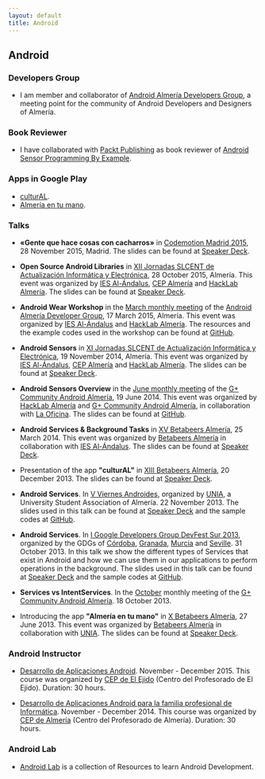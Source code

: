 ```yaml
---
layout: default
title: Android
---
```


## Android

### Developers Group
* I am member and collaborator of [Android Almería Developers Group](https://plus.google.com/u/0/communities/105420979515011141876), a meeting point for the community of Android Developers and Designers of Almería.

### Book Reviewer
* I have collaborated with [Packt Publishing](https://www.packtpub.com) as book reviewer of [Android Sensor Programming By Example](https://www.packtpub.com/application-development/android-sensor-programming-example).

### Apps in Google Play
  - [culturAL](https://play.google.com/store/apps/details?id=org.josejuansanchez.agendaculturaldealmeria).
  - [Almería en tu mano](https://play.google.com/store/apps/details?id=es.almeriaentumano.android).

### Talks
  * **«Gente que hace cosas con cacharros»** in [Codemotion Madrid 2015](http://2015.codemotion.es/agenda.html#5699289732874240/43004009), 28 November 2015, Madrid. The slides can be found at [Speaker Deck](https://github.com/josejuansanchez/codemotion-2015).  

  * **Open Source Android Libraries** in [XII Jornadas SLCENT de Actualización Informática y Electrónica](http://hacklabalmeria.net/actividades/2015/10/28/xii-jornadas-slcent.html), 28 October 2015, Almería. This event was organized by [IES Al-Ándalus](http://www.iesalandalus.org), [CEP Almería](http://www.cepalmeria.org) and [HackLab Almería](http://hacklabalmeria.net). The slides can be found at [Speaker Deck](https://speakerdeck.com/josejuansanchez/open-source-android-libraries).  

  * **Android Wear Workshop** in the [March monthly meeting](https://plus.google.com/u/0/events/ck6ofq23ktvmeu5hiuch561rq94?authkey=CLznvYq-uOD8tQE) of the [Android Almería Developer Group](https://plus.google.com/u/0/communities/105420979515011141876), 17 March 2015, Almería. This event was organized by [IES Al-Ándalus](http://www.iesalandalus.org) and [HackLab Almería](http://hacklabalmeria.net). The resources and the example codes used in the workshop can be found at [GitHub](https://github.com/josejuansanchez/android-wear-workshop). 

  * **Android Sensors** in [XI Jornadas SLCENT de Actualización Informática y Electrónica](http://hacklabalmeria.net/evento/20141119/), 19 November 2014, Almería. This event was organized by [IES Al-Ándalus](http://www.iesalandalus.org), [CEP Almería](http://www.cepalmeria.org) and [HackLab Almería](http://hacklabalmeria.net). The slides can be found at [Speaker Deck](https://speakerdeck.com/josejuansanchez/android-sensors). 

  * **Android Sensors Overview** in the [June monthly meeting](https://plus.google.com/u/0/events/c413kli326rdrf6ufgro4jecjm8) of the [G+ Community Android Almería](https://plus.google.com/u/0/communities/105420979515011141876), 19 June 2014. This event was organized by [HackLab Almería](http://hacklabalmeria.net) and [G+ Community Android Almería](https://plus.google.com/u/0/communities/105420979515011141876), in collaboration with [La Oficina](http://laoficinacultural.org). The slides can be found at [GitHub](http://josejuansanchez.org/android-sensors-overview/).

  * **Android Services & Background Tasks** in [XV Betabeers Almería](http://betabeers.com/event/xv-betabeers-almeria-1691/), 25 March 2014. This event was organized by [Betabeers Almería](https://twitter.com/betabeersALM) in collaboration with [IES Al-Ándalus](http://www.iesalandalus.org). The slides can be found at [Speaker Deck](https://speakerdeck.com/josejuansanchez/android-services-and-background-tasks).  

  * Presentation of the app **"culturAL"** in [XIII Betabeers Almería](http://betabeers.com/event/xiii-betabeers-almeria-1429/), 20 December 2013. The slides can be found at [Speaker Deck](https://speakerdeck.com/josejuansanchez/cultural).
  
  * **Android Services**.  In [V Viernes Androides](http://unia.ual.es/moodle/course/view.php?id=2), organized by [UNIA](http://unia.ual.es), a University Student Association of Almería. 22 November 2013. The slides used in this talk can be found at [Speaker Deck](https://speakerdeck.com/josejuansanchez/viernes-androides-android-services) and  the sample codes at [GitHub](https://github.com/josejuansanchez/GDG-DevFestSur-2013).

  * **Android Services**.  In [I Google Developers Group DevFest Sur 2013](http://sur.gdgdevfest.com), organized by the GDGs of [Córdoba](https://plus.google.com/u/0/106302567584201009963), [Granada](https://plus.google.com/u/0/+Gdggranada/), [Murcia](https://plus.google.com/u/0/107657001882433902492) and [Seville](https://plus.google.com/u/0/117186888160178861350/). 31 October 2013. In this talk we show the different types of Services that exist in Android and how we can use them in our applications to perform operations in the background. The slides used in this talk can be found at [Speaker Deck](https://speakerdeck.com/josejuansanchez/android-services) and  the sample codes at [GitHub](https://github.com/josejuansanchez/GDG-DevFestSur-2013).

  * **Services vs IntentServices**. In the [October](http://josejuansanchez.org/blog/posts/charlas-de-la-comunidad-android-almera-en-octubre/) monthly meeting of the [G+ Community Android Almería](https://plus.google.com/u/0/communities/105420979515011141876). 18 October 2013.

  * Introducing the app **"Almería en tu mano"** in [X Betabeers Almería](http://betabeers.com/event/x-betabeers-almeria-1061/), 27 June 2013. This event was organized by [Betabeers Almería](https://twitter.com/betabeersALM) in collaboration with [UNIA](http://unia.ual.es). The slides can be found at [Speaker Deck](https://speakerdeck.com/josejuansanchez/almeria-en-tu-mano).

### Android Instructor
  * [
Desarrollo de Aplicaciones Android](http://www.cepejido.es/moodle/enrol/index.php?id=104). November - December 2015. This course was organized by [CEP de El Ejido](http://www.cepejido.es) (Centro del Profesorado de El Ejido). Duration: 30 hours.

  * [
Desarrollo de Aplicaciones Android para la familia profesional de Informática](https://www.juntadeandalucia.es/educacion/seneca/seneca/jsp/gestionactividades/DetActForPub.jsp?X_EDIACTFOR=145506). November - December 2014. This course was organized by [CEP de Almería](http://www.cepalmeria.org) (Centro del Profesorado de Almería). Duration: 30 hours.

### Android Lab

* [Android Lab](http://josejuansanchez.org/androidlab) is a collection of Resources to learn Android Development.
